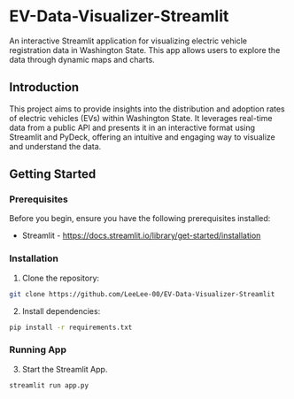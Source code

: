 # EV-Data-Visualizer-Streamlit

An interactive Streamlit application for visualizing electric vehicle registration data in Washington State. This app allows users to explore the data through dynamic maps and charts.

## Introduction

This project aims to provide insights into the distribution and adoption rates of electric vehicles (EVs) within Washington State. It leverages real-time data from a public API and presents it in an interactive format using Streamlit and PyDeck, offering an intuitive and engaging way to visualize and understand the data.

## Getting Started

### Prerequisites

Before you begin, ensure you have the following prerequisites installed:

- Streamlit - https://docs.streamlit.io/library/get-started/installation

### Installation

1. Clone the repository:
```bash
git clone https://github.com/LeeLee-00/EV-Data-Visualizer-Streamlit
```

2. Install dependencies:
```bash
pip install -r requirements.txt
```

### Running App
3. Start the Streamlit App.
```bash
streamlit run app.py
```
